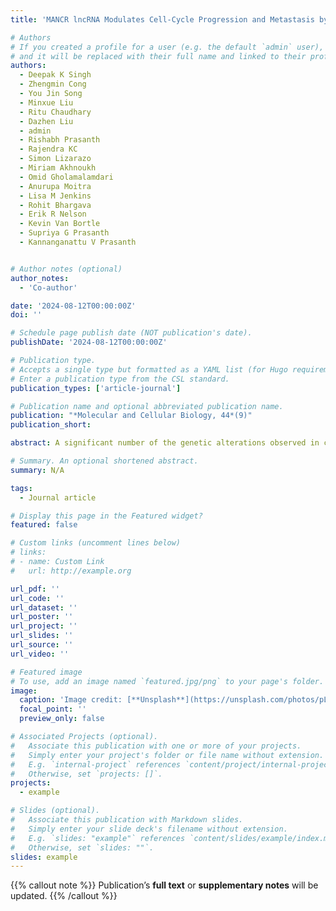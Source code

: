 ```yaml
---
title: 'MANCR lncRNA Modulates Cell-Cycle Progression and Metastasis by Cis-Regulation of Nuclear *Rho-GEF*'

# Authors
# If you created a profile for a user (e.g. the default `admin` user), write the username (folder name) here
# and it will be replaced with their full name and linked to their profile.
authors:
  - Deepak K Singh
  - Zhengmin Cong
  - You Jin Song
  - Minxue Liu
  - Ritu Chaudhary
  - Dazhen Liu
  - admin
  - Rishabh Prasanth
  - Rajendra KC
  - Simon Lizarazo
  - Miriam Akhnoukh
  - Omid Gholamalamdari
  - Anurupa Moitra
  - Lisa M Jenkins
  - Rohit Bhargava
  - Erik R Nelson
  - Kevin Van Bortle
  - Supriya G Prasanth
  - Kannanganattu V Prasanth


# Author notes (optional)
author_notes:
  - 'Co-author'

date: '2024-08-12T00:00:00Z'
doi: ''

# Schedule page publish date (NOT publication's date).
publishDate: '2024-08-12T00:00:00Z'

# Publication type.
# Accepts a single type but formatted as a YAML list (for Hugo requirements).
# Enter a publication type from the CSL standard.
publication_types: ['article-journal']

# Publication name and optional abbreviated publication name.
publication: "*Molecular and Cellular Biology, 44*(9)"
publication_short: 

abstract: A significant number of the genetic alterations observed in cancer patients lie within nonprotein-coding segments of the genome, including regions coding for long noncoding RNAs (lncRNAs). LncRNAs display aberrant expression in breast cancer (BrCa), but the functional implications of this altered expression remain to be elucidated. By performing transcriptome screen in a triple negative BrCa (TNBC) isogenic 2D and 3D spheroid model, we observed aberrant expression of >1000 lncRNAs during BrCa progression. The chromatin-associated lncRNA MANCR shows elevated expression in metastatic TNBC. MANCR is upregulated in response to cellular stress and modulates DNA repair and cell proliferation. MANCR promotes metastasis as MANCR-depleted cells show reduced cell migration, invasion, and wound healing in vitro, and reduced metastatic lung colonization in xenograft experiments in vivo. Transcriptome analyses reveal that MANCR modulates expression and pre-mRNA splicing of genes, controlling DNA repair and checkpoint response. MANCR promotes the transcription of NET1A, a Rho-GEF that regulates DNA damage checkpoint and metastatic processes in cis, by differential promoter usage. Experiments suggest that MANCR regulates the expression of cancer-associated genes by modulating the association of various transcription factors and RNA-binding proteins. Our results identified the metastasis-promoting activities of MANCR in TNBC by cis-regulation of gene expression.

# Summary. An optional shortened abstract.
summary: N/A

tags:
  - Journal article

# Display this page in the Featured widget?
featured: false

# Custom links (uncomment lines below)
# links:
# - name: Custom Link
#   url: http://example.org

url_pdf: ''
url_code: ''
url_dataset: ''
url_poster: ''
url_project: ''
url_slides: ''
url_source: ''
url_video: ''

# Featured image
# To use, add an image named `featured.jpg/png` to your page's folder.
image:
  caption: 'Image credit: [**Unsplash**](https://unsplash.com/photos/pLCdAaMFLTE)'
  focal_point: ''
  preview_only: false

# Associated Projects (optional).
#   Associate this publication with one or more of your projects.
#   Simply enter your project's folder or file name without extension.
#   E.g. `internal-project` references `content/project/internal-project/index.md`.
#   Otherwise, set `projects: []`.
projects:
  - example

# Slides (optional).
#   Associate this publication with Markdown slides.
#   Simply enter your slide deck's filename without extension.
#   E.g. `slides: "example"` references `content/slides/example/index.md`.
#   Otherwise, set `slides: ""`.
slides: example
---
```


{{% callout note %}}
Publication’s **full text** or **supplementary notes** will be updated.
{{% /callout %}}
